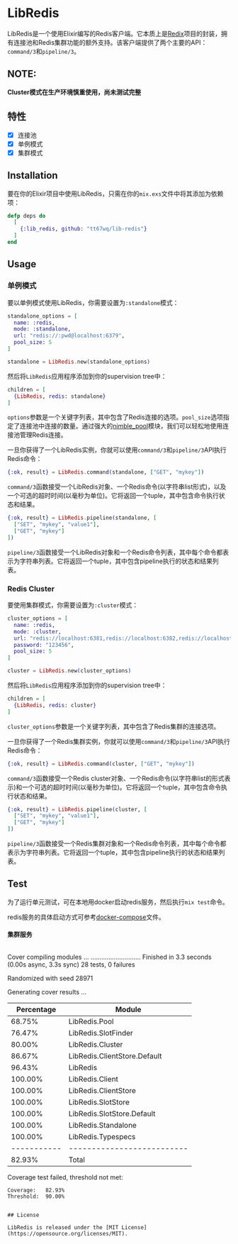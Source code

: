 <!-- MDOC !-->
# LibRedis

LibRedis是一个使用Elixir编写的Redis客户端。它本质上是[Redix](https://github.com/whatyouhide/redix)项目的封装，拥有连接池和Redis集群功能的额外支持。该客户端提供了两个主要的API：`command/3`和`pipeline/3`。


## NOTE:
**Cluster模式在生产环境慎重使用，尚未测试完整**


## 特性
- [x] 连接池
- [x] 单例模式
- [x] 集群模式

## Installation

要在你的Elixir项目中使用LibRedis，只需在你的`mix.exs`文件中将其添加为依赖项：


```elixir
defp deps do
  [
    {:lib_redis, github: "tt67wq/lib-redis"}
  ]
end
```

## Usage

### 单例模式

要以单例模式使用LibRedis，你需要设置为`:standalone`模式： 

```elixir
standalone_options = [
  name: :redis,
  mode: :standalone,
  url: "redis://:pwd@localhost:6379",
  pool_size: 5
]

standalone = LibRedis.new(standalone_options)
```

然后将`LibRedis`应用程序添加到你的supervision tree中：

```elixir
children = [
  {LibRedis, redis: standalone}
]
```

`options`参数是一个关键字列表，其中包含了Redis连接的选项。`pool_size`选项指定了连接池中连接的数量。通过强大的[nimble_pool](https://github.com/dashbitco/nimble_pool)模块，我们可以轻松地使用连接池管理Redis连接。

一旦你获得了一个LibRedis实例，你就可以使用`command/3`和`pipeline/3`API执行Redis命令：

```elixir
{:ok, result} = LibRedis.command(standalone, ["GET", "mykey"])
```

`command/3`函数接受一个LibRedis对象、一个Redis命令(以字符串list形式)，以及一个可选的超时时间(以毫秒为单位)。它将返回一个tuple，其中包含命令执行状态和结果。

```elixir
{:ok, result} = LibRedis.pipeline(standalone, [
  ["SET", "mykey", "value1"],
  ["GET", "mykey"]
])
```

`pipeline/3`函数接受一个LibRedis对象和一个Redis命令列表，其中每个命令都表示为字符串列表。它将返回一个tuple，其中包含pipeline执行的状态和结果列表。


### Redis Cluster

要使用集群模式，你需要设置为`:cluster`模式： 

```elixir
cluster_options = [
  name: :redis,
  mode: :cluster,
  url: "redis://localhost:6381,redis://localhost:6382,redis://localhost:6383,redis://localhost:6384,redis://localhost:6385",
  password: "123456",
  pool_size: 5
]

cluster = LibRedis.new(cluster_options)
```

然后将`LibRedis`应用程序添加到你的supervision tree中：

```elixir
children = [
  {LibRedis, redis: cluster}
]
```

`cluster_options`参数是一个关键字列表，其中包含了Redis集群的连接选项。

一旦你获得了一个Redis集群实例，你就可以使用`command/3`和`pipeline/3`API执行Redis命令：

```elixir
{:ok, result} = LibRedis.command(cluster, ["GET", "mykey"])
```

`command/3`函数接受一个Redis cluster对象、一个Redis命令(以字符串list的形式表示)和一个可选的超时时间(以毫秒为单位)。它将返回一个tuple，其中包含命令执行状态和结果。


```elixir
{:ok, result} = LibRedis.pipeline(cluster, [
  ["SET", "mykey", "value1"],
  ["GET", "mykey"]
])
```

`pipeline/3`函数接受一个Redis集群对象和一个Redis命令列表，其中每个命令都表示为字符串列表。它将返回一个tuple，其中包含pipeline执行的状态和结果列表。



## Test
为了运行单元测试，可在本地用docker启动redis服务，然后执行`mix test`命令。

redis服务的具体启动方式可参考[docker-compose](./docker-compose/run.md)文件。

#### 集群服务
```yaml

```
Cover compiling modules ...
............................
Finished in 3.3 seconds (0.00s async, 3.3s sync)
28 tests, 0 failures

Randomized with seed 28971

Generating cover results ...

| Percentage  | Module                       |
| ----------- | ---------------------------- |
| 68.75%      | LibRedis.Pool                |
| 76.47%      | LibRedis.SlotFinder          |
| 80.00%      | LibRedis.Cluster             |
| 86.67%      | LibRedis.ClientStore.Default |
| 96.43%      | LibRedis                     |
| 100.00%     | LibRedis.Client              |
| 100.00%     | LibRedis.ClientStore         |
| 100.00%     | LibRedis.SlotStore           |
| 100.00%     | LibRedis.SlotStore.Default   |
| 100.00%     | LibRedis.Standalone          |
| 100.00%     | LibRedis.Typespecs           |
| ----------- | --------------------------   |
| 82.93%      | Total                        |

Coverage test failed, threshold not met:

    Coverage:   82.93%
    Threshold:  90.00%
```

## License

LibRedis is released under the [MIT License](https://opensource.org/licenses/MIT).